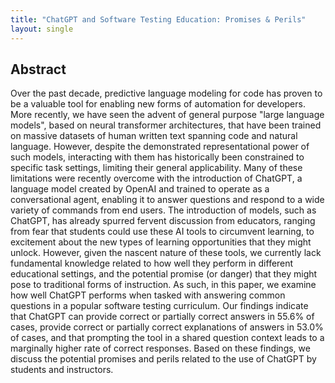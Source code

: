 ```yaml
---
title: "ChatGPT and Software Testing Education: Promises & Perils"
layout: single
---
```


## Abstract
Over the past decade, predictive language modeling for code has proven to be
a valuable tool for enabling new forms of automation for developers. More
recently, we have seen the advent of general purpose "large language models",
based on neural transformer architectures, that have been trained on massive
datasets of human written text spanning code and natural language. However,
despite the demonstrated representational power of such models, interacting
with them has historically been constrained to specific task settings, limiting
their general applicability. Many of these limitations were recently overcome
with the introduction of ChatGPT, a language model created by OpenAI and
trained to operate as a conversational agent, enabling it to answer questions
and respond to a wide variety of commands from end users. The introduction of
models, such as ChatGPT, has already spurred fervent discussion from educators,
ranging from fear that students could use these AI tools to circumvent
learning, to excitement about the new types of learning opportunities that they
might unlock. However, given the nascent nature of these tools, we currently
lack fundamental knowledge related to how well they perform in different
educational settings, and the potential promise (or danger) that they might
pose to traditional forms of instruction. As such, in this paper, we examine
how well ChatGPT performs when tasked with answering common questions in a
popular software testing curriculum. Our findings indicate that ChatGPT can
provide correct or partially correct answers in 55.6% of cases, provide correct
or partially correct explanations of answers in 53.0% of cases, and that
prompting the tool in a shared question context leads to a marginally higher
rate of correct responses. Based on these findings, we discuss the potential
promises and perils related to the use of ChatGPT by students and instructors.
